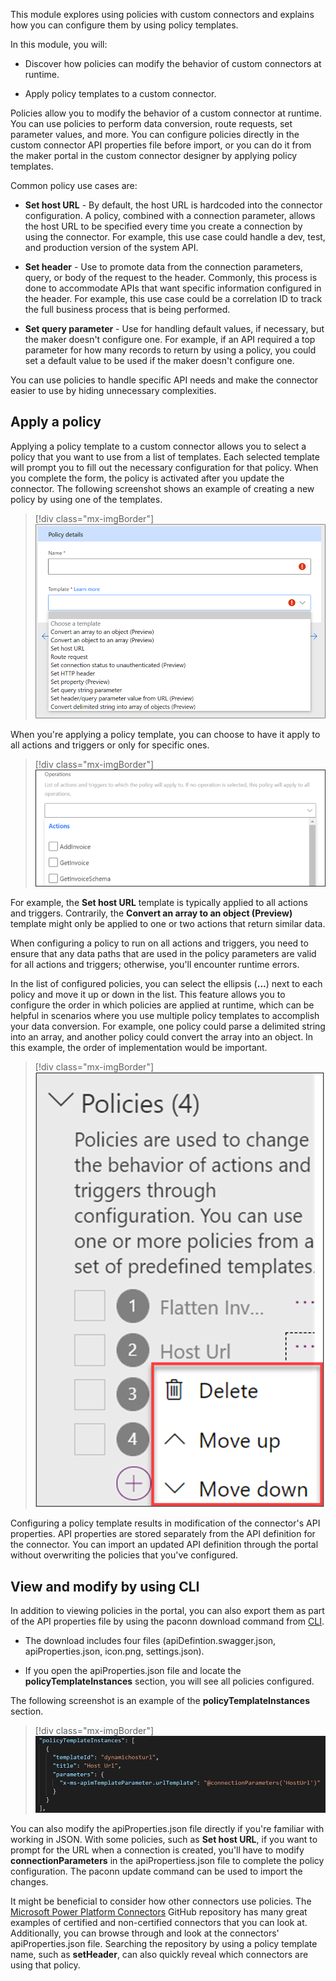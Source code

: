 This module explores using policies with custom connectors and explains how you can configure them by using policy templates.

In this module, you will:

-   Discover how policies can modify the behavior of custom connectors at runtime.

-   Apply policy templates to a custom connector.

Policies allow you to modify the behavior of a custom connector at runtime. You can use policies to perform data conversion, route requests, set parameter values, and more. You can configure policies directly in the custom connector API properties file before import, or you can do it from the maker portal in the custom connector designer by applying policy templates. 

Common policy use cases are:

-   **Set host URL** - By default, the host URL is hardcoded into the connector configuration. A policy, combined with a connection parameter, allows the host URL to be specified every time you create a connection by using the connector. For example, this use case could handle a dev, test, and production version of the system API.

-   **Set header** - Use to promote data from the connection parameters, query, or body of the request to the header. Commonly, this process is done to accommodate APIs that want specific information configured in the header. For example, this use case could be a correlation ID to track the full business process that is being performed.

-   **Set query parameter** - Use for handling default values, if necessary, but the maker doesn't configure one. For example, if an API required a top parameter for how many records to return by using a policy, you could set a default value to be used if the maker doesn't configure one.

You can use policies to handle specific API needs and make the connector easier to use by hiding unnecessary complexities.

## Apply a policy

Applying a policy template to a custom connector allows you to select a policy that you want to use from a list of templates. Each selected template will prompt you to fill out the necessary configuration for that policy. When you complete the form, the policy is activated after you update the connector. The following screenshot shows an example of creating a new policy by using one of the templates.

> [!div class="mx-imgBorder"]
> [![Screenshot of policy details with Template drop-down values.](../media/policy-details.png)](../media/policy-details.png#lightbox)

When you're applying a policy template, you can choose to have it apply to all actions and triggers or only for specific ones.

> [!div class="mx-imgBorder"]
> [![Screenshot of the list of actions and triggers for an operation.](../media/policy-template-actions.png)](../media/policy-template-actions.png#lightbox)

For example, the **Set host URL** template is typically applied to all actions and triggers. Contrarily, the **Convert an array to an object (Preview)** template might only be applied to one or two actions that return similar data.

When configuring a policy to run on all actions and triggers, you need to ensure that any data paths that are used in the policy parameters are valid for all actions and triggers; otherwise, you'll encounter runtime errors.

In the list of configured policies, you can select the ellipsis (**...**) next to each policy and move it up or down in the list. This feature allows you to configure the order in which policies are applied at runtime, which can be helpful in scenarios where you use multiple policy templates to accomplish your data conversion. For example, one policy could parse a delimited string into an array, and another policy could convert the array into an object. In this example, the order of implementation would be important.

> [!div class="mx-imgBorder"]
> [![Screenshot showing polices and Move up/Move down options.](../media/policy-delete-move.png)](../media/policy-delete-move.png#lightbox)

Configuring a policy template results in modification of the connector's API properties. API properties are stored separately from the API definition for the connector. You can import an updated API definition through the portal without overwriting the policies that you've configured.

## View and modify by using CLI

In addition to viewing policies in the portal, you can also export them as part of the API properties file by using the paconn download command from [CLI](https://docs.microsoft.com/connectors/custom-connectors/paconn-cli/?azure-portal=true).

-   The download includes four files (apiDefintion.swagger.json, apiProperties.json, icon.png, settings.json).

-   If you open the apiProperties.json file and locate the **policyTemplateInstances** section, you will see all policies configured.

The following screenshot is an example of the **policyTemplateInstances** section.

> [!div class="mx-imgBorder"]
> [![Example of the policyTemplateInstances section with policies configured.](../media/section-example.png)](../media/section-example.png#lightbox)

You can also modify the apiProperties.json file directly if you're familiar with working in JSON. With some policies, such as **Set host URL**, if you want to prompt for the URL when a connection is created, you'll have to modify **connectionParameters** in the apiPropertiess.json file to complete the policy configuration. The paconn update command can be used to import the changes.

It might be beneficial to consider how other connectors use policies. The [Microsoft Power Platform Connectors](https://github.com/Microsoft/PowerPlatformConnectors/?azure-portal=true) GitHub repository has many great examples of certified and non-certified connectors that you can look at. Additionally, you can browse through and look at the connectors' apiProperties.json file. Searching the repository by using a policy template name, such as **setHeader**, can also quickly reveal which connectors are using that policy.
